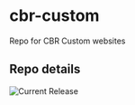 # cbr-custom
Repo for CBR Custom websites 


## Repo details

![Current Release](https://img.shields.io/badge/release-v0.2.3-blue)


